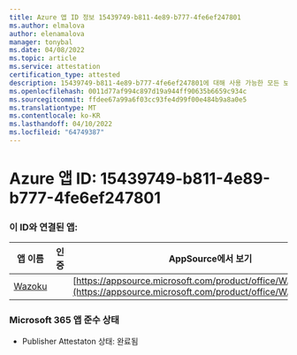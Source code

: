 ```yaml
---
title: Azure 앱 ID 정보 15439749-b811-4e89-b777-4fe6ef247801
ms.author: elmalova
author: elenamalova
manager: tonybal
ms.date: 04/08/2022
ms.topic: article
ms.service: attestation
certification_type: attested
description: 15439749-b811-4e89-b777-4fe6ef247801에 대해 사용 가능한 모든 보안 및 규정 준수 정보입니다.
ms.openlocfilehash: 0011d77af994c897d19a944ff90635b6659c934c
ms.sourcegitcommit: ffdee67a99a6f03cc93fe4d99f00e484b9a8a0e5
ms.translationtype: MT
ms.contentlocale: ko-KR
ms.lasthandoff: 04/10/2022
ms.locfileid: "64749387"
---
```

# <a name="azure-app-id-15439749-b811-4e89-b777-4fe6ef247801"></a>Azure 앱 ID: 15439749-b811-4e89-b777-4fe6ef247801


### <a name="apps-associated-with-this-id"></a>이 ID와 연결된 앱:
| **앱 이름** | **인증** | **AppSource에서 보기** |
|--------------|---------------|-----------------------|
| [Wazoku](../forward/WA200003384.md) |  | [https://appsource.microsoft.com/product/office/WA200003384](https://appsource.microsoft.com/product/office/WA200003384) |

### <a name="microsoft-365-app-compliance-status"></a>Microsoft 365 앱 준수 상태
- Publisher Attestaton 상태: 완료됨
